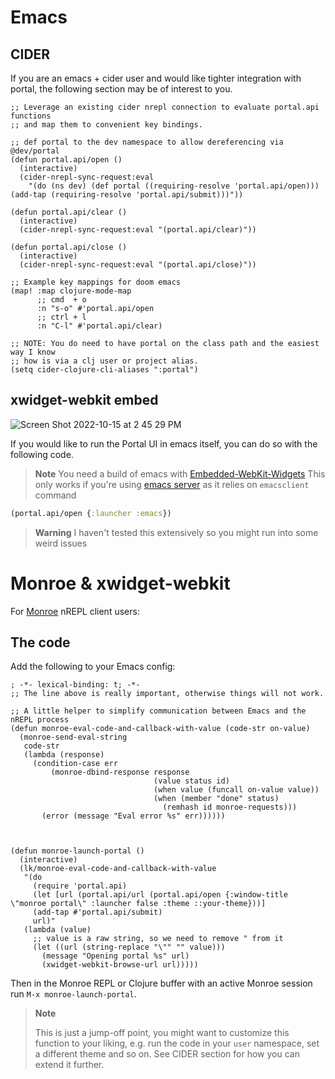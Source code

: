 # Emacs

## CIDER

If you are an emacs + cider user and would like tighter integration with portal,
the following section may be of interest to you.

``` emacs-lisp
;; Leverage an existing cider nrepl connection to evaluate portal.api functions
;; and map them to convenient key bindings.

;; def portal to the dev namespace to allow dereferencing via @dev/portal
(defun portal.api/open ()
  (interactive)
  (cider-nrepl-sync-request:eval
    "(do (ns dev) (def portal ((requiring-resolve 'portal.api/open))) (add-tap (requiring-resolve 'portal.api/submit)))"))

(defun portal.api/clear ()
  (interactive)
  (cider-nrepl-sync-request:eval "(portal.api/clear)"))

(defun portal.api/close ()
  (interactive)
  (cider-nrepl-sync-request:eval "(portal.api/close)"))

;; Example key mappings for doom emacs
(map! :map clojure-mode-map
      ;; cmd  + o
      :n "s-o" #'portal.api/open
      ;; ctrl + l
      :n "C-l" #'portal.api/clear)

;; NOTE: You do need to have portal on the class path and the easiest way I know
;; how is via a clj user or project alias.
(setq cider-clojure-cli-aliases ":portal")
```

## xwidget-webkit embed

![Screen Shot 2022-10-15 at 2 45 29 PM](https://user-images.githubusercontent.com/1986211/196008954-f3aeac5f-0a5f-4c90-bd82-22f727beda57.png)

If you would like to run the Portal UI in emacs itself, you can do so with the
following code.

> **Note**
> You need a build of emacs with [Embedded-WebKit-Widgets][1]
> This only works if you're using [emacs server](https://www.gnu.org/software/emacs/manual/html_node/emacs/Emacs-Server.html) as it relies on `emacsclient` command

```clojure
(portal.api/open {:launcher :emacs})
```

> **Warning**
> I haven't tested this extensively so you might run into some weird
> issues

[1]: https://www.gnu.org/software/emacs/manual/html_node/emacs/Embedded-WebKit-Widgets.html

# Monroe & xwidget-webkit

For [Monroe](https://github.com/sanel/monroe) nREPL client users:

## The code

Add the following to your Emacs config:

```elisp
; -*- lexical-binding: t; -*-
;; The line above is really important, otherwise things will not work.

;; A little helper to simplify communication between Emacs and the nREPL process
(defun monroe-eval-code-and-callback-with-value (code-str on-value)
  (monroe-send-eval-string
   code-str
   (lambda (response)
     (condition-case err
         (monroe-dbind-response response
                                (value status id)
                                (when value (funcall on-value value))
                                (when (member "done" status)
                                  (remhash id monroe-requests)))
       (error (message "Eval error %s" err))))))



(defun monroe-launch-portal ()
  (interactive)
  (lk/monroe-eval-code-and-callback-with-value
   "(do
     (require 'portal.api)
     (let [url (portal.api/url (portal.api/open {:window-title \"monroe portal\" :launcher false :theme ::your-theme}))]
     (add-tap #'portal.api/submit)
     url)"
   (lambda (value)
     ;; value is a raw string, so we need to remove " from it
     (let ((url (string-replace "\"" "" value)))
       (message "Opening portal %s" url)
       (xwidget-webkit-browse-url url)))))
```

Then in the Monroe REPL or Clojure buffer with an active Monroe session run `M-x monroe-launch-portal`.

> **Note**
>
> This is just a jump-off point, you might want to customize this function to your
> liking, e.g. run the code in your `user` namespace, set a different theme and so on.
> See CIDER section for how you can extend it further.

